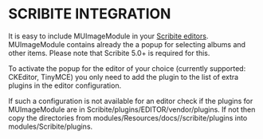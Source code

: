 # SCRIBITE INTEGRATION

It is easy to include MUImageModule in your [Scribite editors](https://github.com/zikula-modules/Scribite/).
MUImageModule contains already the a popup for selecting albums and other items.
Please note that Scribite 5.0+ is required for this.

To activate the popup for the editor of your choice (currently supported: CKEditor, TinyMCE)
you only need to add the plugin to the list of extra plugins in the editor configuration.

If such a configuration is not available for an editor check if the plugins for
MUImageModule are in Scribite/plugins/EDITOR/vendor/plugins. If not then copy the directories from
    modules/Resources/docs//scribite/plugins into modules/Scribite/plugins.
